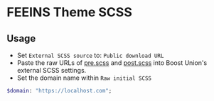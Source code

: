 # FEEINS Theme SCSS

## Usage

- Set `External SCSS source` to: `Public download URL`
- Paste the raw URLs of [pre.scss](pre.scss) and [post.scss](post.scss) into Boost Union's external SCSS settings.
- Set the domain name within `Raw initial SCSS`

```sass
$domain: "https://localhost.com";
```
